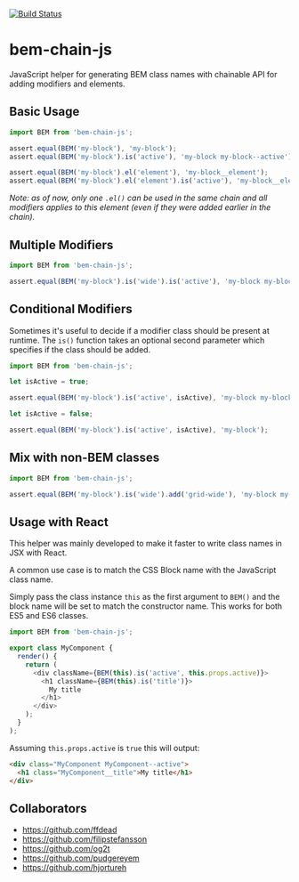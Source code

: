 
[![Build Status](https://travis-ci.org/14islands/bem-chain-js.svg?branch=master)](https://travis-ci.org/14islands/bem-chain-js)

# bem-chain-js
JavaScript helper for generating BEM class names with chainable API for adding modifiers and elements.


## Basic Usage

```javascript
import BEM from 'bem-chain-js';

assert.equal(BEM('my-block'), 'my-block');
assert.equal(BEM('my-block').is('active'), 'my-block my-block--active');

assert.equal(BEM('my-block').el('element'), 'my-block__element');
assert.equal(BEM('my-block').el('element').is('active'), 'my-block__element my-block__element--active');
```

*Note: as of now, only one `.el()` can be used in the same chain and all modifiers applies to this element (even if they were added earlier in the chain).*



## Multiple Modifiers

```javascript
import BEM from 'bem-chain-js';

assert.equal(BEM('my-block').is('wide').is('active'), 'my-block my-block--wide my-block--active');
```


## Conditional Modifiers

Sometimes it's useful to decide if a modifier class should be present at runtime. The `is()` function takes an optional second parameter which specifies if the class should be added.

```javascript
import BEM from 'bem-chain-js';

let isActive = true;

assert.equal(BEM('my-block').is('active', isActive), 'my-block my-block--active');

let isActive = false;

assert.equal(BEM('my-block').is('active', isActive), 'my-block');
```



## Mix with non-BEM classes

```javascript
import BEM from 'bem-chain-js';

assert.equal(BEM('my-block').is('wide').add('grid-wide'), 'my-block my-block--wide grid-wide');
```


## Usage with React

This helper was mainly developed to make it faster to write class names in JSX with React.

A common use case is to match the CSS Block name with the JavaScript class name. 

Simply pass the class instance `this` as the first argument to `BEM()` and the block name will be set to match the constructor name. This works for both ES5 and ES6 classes.

```javascript
import BEM from 'bem-chain-js';

export class MyComponent {
  render() {
    return (
      <div className={BEM(this).is('active', this.props.active)}>
        <h1 className={BEM(this).is('title')}>
          My title
        </h1>
      </div>
    );
  }
);
```

Assuming `this.props.active` is `true` this will output:

```html
<div class="MyComponent MyComponent--active">
  <h1 class="MyComponent__title">My title</h1>
</div>
```


## Collaborators

* https://github.com/ffdead
* https://github.com/filipstefansson
* https://github.com/og2t
* https://github.com/pudgereyem
* https://github.com/hjortureh
